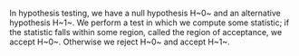 In hypothesis testing, we have a null hypothesis H~0~ and an alternative
hypothesis H~1~. We perform a test in which we compute some statistic;
if the statistic falls within some region, called the region of
acceptance, we accept H~0~. Otherwise we reject H~0~ and accept H~1~.
